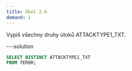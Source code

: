 ```yaml
---
title: Úkol 2.6
demand: 1
---
```


Vypiš všechny druhy útoků ATTACKTYPE1_TXT.

---solution

```sql
SELECT DISTINCT ATTACKTYPE1_TXT
FROM TEROR;
```
